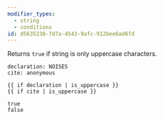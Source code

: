 ```yaml
---
modifier_types:
  - string
  - conditions
id: d5635238-7d7a-4543-9afc-912bee6ad6fd
---
```

Returns `true` if string is only uppercase characters.

```.language-yaml
declaration: NOISES
cite: anonymous
```

```
{{ if declaration | is_uppercase }}
{{ if cite | is_uppercase }}
```

```.language-output
true
false
```
